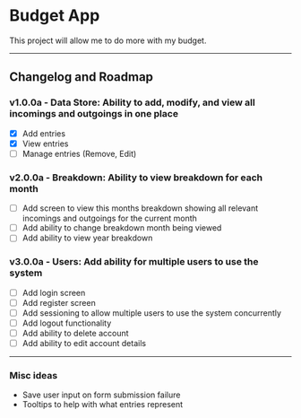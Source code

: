 # Budget App

This project will allow me to do more with my budget.

---

## Changelog and Roadmap

### v1.0.0a - Data Store: Ability to add, modify, and view all incomings and outgoings in one place

- [x] Add entries
- [x] View entries
- [ ] Manage entries (Remove, Edit)

### v2.0.0a - Breakdown: Ability to view breakdown for each month

- [ ] Add screen to view this months breakdown showing all relevant incomings and outgoings for the current month
- [ ] Add ability to change breakdown month being viewed
- [ ] Add ability to view year breakdown

### v3.0.0a - Users: Add ability for multiple users to use the system

- [ ] Add login screen
- [ ] Add register screen
- [ ] Add sessioning to allow multiple users to use the system concurrently
- [ ] Add logout functionality
- [ ] Add ability to delete account
- [ ] Add ability to edit account details

---

### Misc ideas

- Save user input on form submission failure
- Tooltips to help with what entries represent